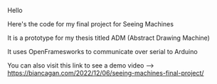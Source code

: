 Hello

Here's the code for my final project for Seeing Machines

It is a prototype for my thesis titled ADM (Abstract Drawing Machine)

It uses OpenFramesworks to communicate over serial to Arduino

You can also visit this link to see a demo video --> https://biancagan.com/2022/12/06/seeing-machines-final-project/ 

